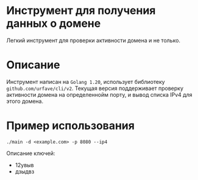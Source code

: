 # Инструмент для получения данных о домене
Легкий инструмент для проверки активности домена и не только. 
# Описание
Инструмент написан на ```Golang 1.20```, использует библиотеку ```github.com/urfave/cli/v2```. Текущая версия
поддерживает проверку активности домена на определеннойм порту, и вывод списка IPv4 для этого домена.
# Пример использования
```
./main -d <example.com> -p 8080 --ip4
```
Описание ключей:
 - 12увыв
 - дзыдвз
